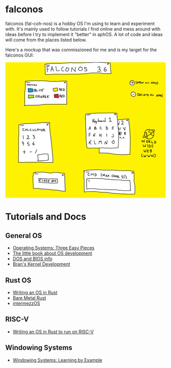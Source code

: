 # falconos

falconos (fal-coh-nos) is a hobby OS I'm using to learn and experiment with.  It's mainly used to follow tutorials I find online and mess around with ideas before I try to implement it "better" in aphOS. A lot of code and ideas will come from the places listed below.

Here's a mockup that was commissioned for me and is my target for the falconos GUI:

![falconos mockup](./doc/mockups/falconos_3-6.png)


# Tutorials and Docs

## General OS
* [Operating Systems: Three Easy Pieces](http://pages.cs.wisc.edu/~remzi/OSTEP/)
* [The little book about OS development](https://littleosbook.github.io/)
* [DOS and BIOS info](http://www.techhelpmanual.com/2-main_menu.html)
* [Bran's Kernel Development](http://www.osdever.net/bkerndev/Docs/title.htm)

## Rust OS
* [Writing an OS in Rust](http://os.phil-opp.com/)
* [Bare Metal Rust](http://www.randomhacks.net/bare-metal-rust/)
* [intermezzOS](https://intermezzos.github.io/)

## RISC-V
* [Writing an OS in Rust to run on RISC-V](https://gist.github.com/cb372/5f6bf16ca0682541260ae52fc11ea3bb)

## Windowing Systems
* [Windowing Systems: Learning by Example](https://web.archive.org/web/20170508215816/http://www.trackze.ro/windowing-systems-learning-by-example-introduction/)
